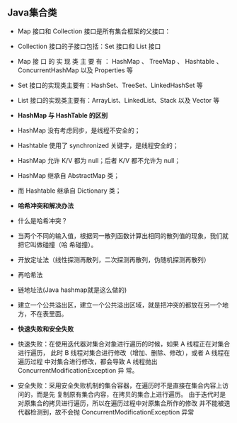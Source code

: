 ## Java集合类
 * Map 接口和 Collection 接口是所有集合框架的父接口：
 * Collection 接口的子接口包括：Set 接口和 List 接口 
 * Map 接 口 的 实 现 类 主 要 有 ： HashMap 、 TreeMap 、 Hashtable 、 ConcurrentHashMap 以及 Properties 等 
 * Set 接口的实现类主要有：HashSet、TreeSet、LinkedHashSet 等 
 * List 接口的实现类主要有：ArrayList、LinkedList、Stack 以及 Vector 等
* **HashMap 与 HashTable 的区别**
* HashMap 没有考虑同步，是线程不安全的；
* Hashtable 使用了 synchronized 关键字，是线程安全的；
* HashMap 允许 K/V 都为 null；后者 K/V 都不允许为 null；
* HashMap 继承自 AbstractMap 类；
* 而 Hashtable 继承自 Dictionary 类；
* **哈希冲突和解决办法**
* 什么是哈希冲突？
* 当两个不同的输入值，根据同一散列函数计算出相同的散列值的现象，我们就把它叫做碰撞（哈 希碰撞）。
* 开放定址法（线性探测再散列，二次探测再散列，伪随机探测再散列）
* 再哈希法
* 链地址法(Java hashmap就是这么做的)
* 建立一个公共溢出区，建立一个公共溢出区域，就是把冲突的都放在另一个地方，不在表里面。

* **快速失败和安全失败**
* 快速失败：在使用迭代器对集合对象进行遍历的时候，如果 A 线程正在对集合进行遍历， 此时 B 线程对集合进行修改（增加、删除、修改），或者 A 线程在遍历过程 中对集合进行修改，都会导致 A 线程抛出 ConcurrentModificationException 异 常。
* 安全失败：采用安全失败机制的集合容器，在遍历时不是直接在集合内容上访问的，而是先 复制原有集合内容，在拷贝的集合上进行遍历。 由于迭代时是对原集合的拷贝进行遍历，所以在遍历过程中对原集合所作的修改 并不能被迭代器检测到，故不会抛 ConcurrentModificationException 异常